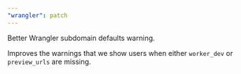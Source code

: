 ```yaml
---
"wrangler": patch
---
```


Better Wrangler subdomain defaults warning.

Improves the warnings that we show users when either `worker_dev` or `preview_urls` are missing.
